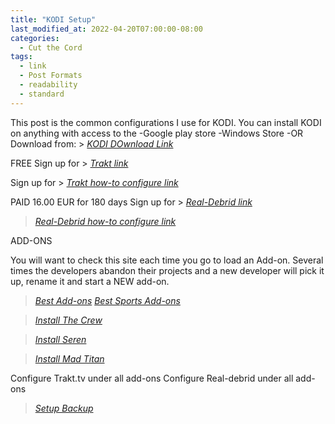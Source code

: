 ```yaml
---
title: "KODI Setup"
last_modified_at: 2022-04-20T07:00:00-08:00
categories:
  - Cut the Cord
tags:
  - link
  - Post Formats
  - readability
  - standard
---
```


This post is the common configurations I use for KODI.
You can install KODI on anything with access to the
   -Google play store
   -Windows Store
   -OR Download from: > <cite><a href="https://kodi.tv/download/">KODI DOwnload Link</a></cite>

FREE
Sign up for > <cite><a href="https://trakt.tv/auth/join">Trakt link</a></cite>

Sign up for > <cite><a href="https://troypoint.com/trakt/">Trakt how-to configure link</a></cite>


PAID 16.00 EUR for 180 days
Sign up for > <cite><a href="https://real-debrid.com/">Real-Debrid link</a></cite>

> <cite><a href="https://troypoint.com/real-debrid/">Real-Debrid how-to configure link</a></cite>

ADD-ONS

You will want to check this site each time you go to load an Add-on. Several times the developers abandon their projects and a new developer will pick it up, rename it and start a NEW add-on. 
> <cite><a href="https://www.kodi-guide.com/best-kodi-addons/">Best Add-ons</a></cite>
> <cite><a href="https://troypoint.com/kodi-sports-addons/">Best Sports Add-ons</a></cite>

> <cite><a href="https://www.kodi-guide.com/the-crew-kodi-addon/">Install The Crew</a></cite>

> <cite><a href="https://www.kodi-guide.com/seren-kodi-addon/">Install Seren</a></cite>

> <cite><a href="https://troypoint.com/mad-titan-sports-kodi-addon/">Install Mad Titan</a></cite>

Configure Trakt.tv under all add-ons
Configure Real-debrid under all add-ons
> <cite><a href="https://kodi.wiki/view/Add-on:Backup">Setup Backup</a></cite>